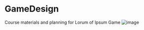 # GameDesign
Course materials and planning for Lorum of Ipsum Game
![image](https://github.com/gaf17/GameDesign/assets/54678225/f0c06a5a-265f-461a-8f77-7406167170fe)


